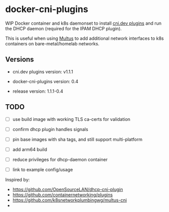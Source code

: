 # docker-cni-plugins

WIP Docker container and k8s daemonset to install [cni.dev
plugins](https://github.com/containernetworking/plugins) and run the
DHCP daemon (required for the IPAM DHCP plugin).

This is useful when using
[Multus](https://github.com/k8snetworkplumbingwg/multus-cni) to add additional
network interfaces to k8s containers on bare-metal/homelab networks.

## Versions

* cni.dev plugins version: v1.1.1
* docker-cni-plugins version: 0.4

* release version: 1.1.1-0.4

## TODO
- [ ] use build image with working TLS ca-certs for validation
- [ ] confirm dhcp plugin handles signals
- [ ] pin base images with sha tags, and still support multi-platform
- [ ] add arm64 build
- [ ] reduce privileges for dhcp-daemon container
- [ ] link to example config/usage


Inspired by:
- https://github.com/OpenSourceLAN/dhcp-cni-plugin
- https://github.com/containernetworking/plugins
- https://github.com/k8snetworkplumbingwg/multus-cni
- 
